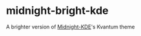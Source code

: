 # midnight-bright-kde
A brighter version of [Midnight-KDE](https://github.com/Rokin05/midnight-kde)'s Kvantum theme
